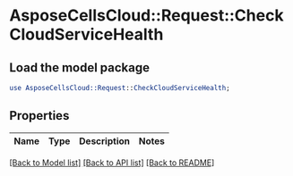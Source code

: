 # AsposeCellsCloud::Request::CheckCloudServiceHealth 

## Load the model package
```perl
use AsposeCellsCloud::Request::CheckCloudServiceHealth;
```

## Properties
Name | Type | Description | Notes
------------ | ------------- | ------------- | -------------
  

[[Back to Model list]](../README.md#documentation-for-requests) [[Back to API list]](../README.md#documentation-for-api-endpoints) [[Back to README]](../README.md)


